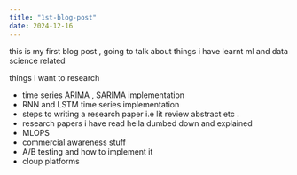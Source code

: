 ```yaml
---
title: "1st-blog-post"
date: 2024-12-16
---
```

this is my first blog post , going to talk about things i have learnt ml and data science related 

things i want to research 
- time series ARIMA , SARIMA implementation
- RNN and LSTM time series implementation
- steps to writing a research paper i.e lit review abstract etc .
- research papers i have read hella dumbed down and explained
- MLOPS
- commercial awareness stuff
- A/B testing and how to implement it
- cloup platforms 
